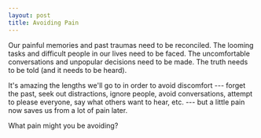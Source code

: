 ```yaml
---
layout: post
title: Avoiding Pain
---
```


Our painful memories and past traumas need to be reconciled. The looming tasks and difficult people in our lives need to be faced. The uncomfortable conversations and unpopular decisions need to be made. The truth needs to be told (and it needs to be heard).

It's amazing the lengths we'll go to in order to avoid discomfort --- forget the past, seek out distractions, ignore people, avoid conversations, attempt to please everyone, say what others want to hear, etc. --- but a little pain now saves us from a lot of pain later.

What pain might you be avoiding?